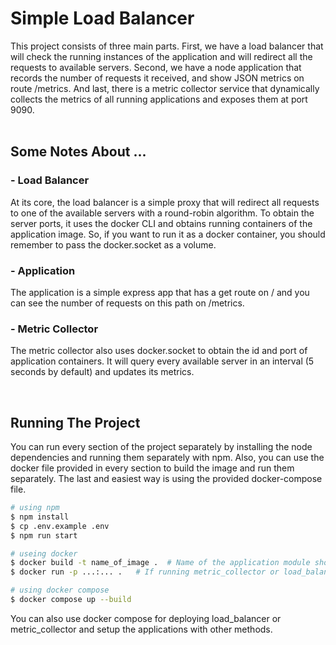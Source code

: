# Simple Load Balancer

This project consists of three main parts. First, we have a load balancer that will check the running instances of the application and will redirect all the requests to available servers. Second, we have a node application that records the number of requests it received, and show JSON metrics on route /metrics. And last, there is a metric collector service that dynamically collects the metrics of all running applications and exposes them at port 9090.
</br>
</br>

## Some Notes About ...

### - Load Balancer

At its core, the load balancer is a simple proxy that will redirect all requests to one of the available servers with a round-robin algorithm. To obtain the server ports, it uses the docker CLI and obtains running containers of the application image. So, if you want to run it as a docker container, you should remember to pass the docker.socket as a volume.

### - Application

The application is a simple express app that has a get route on / and you can see the number of requests on this path on /metrics.

### - Metric Collector

The metric collector also uses docker.socket to obtain the id and port of application containers. It will query every available server in an interval (5 seconds by default) and updates its metrics.

</br>

## Running The Project

You can run every section of the project separately by installing the node dependencies and running them separately with npm. Also, you can use the docker file provided in every section to build the image and run them separately. The last and easiest way is using the provided docker-compose file.

```bash
# using npm
$ npm install
$ cp .env.example .env
$ npm run start

# useing docker
$ docker build -t name_of_image .  # Name of the application module should be application
$ docker run -p ...:... .   # If running metric_collector or load_balance, pass -v ...:/var/run/docker.sock

# using docker compose
$ docker compose up --build
```

You can also use docker compose for deploying load_balancer or metric_collector and setup the applications with other methods.
</br>
</br>
